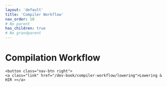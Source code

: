 ```yaml
---
layout: 'default'
title: 'Compiler Workflow'
nav_order: 10
# No parent
has_children: true
# No grandparent
---
```


# Compilation Workflow
<div class="nav-btn-block">
    
    <button class="nav-btn right">
    <a class="link" href="/dev-book/compiler-workflow/lowering">Lowering & HIR ></a>
</button>

</div>
